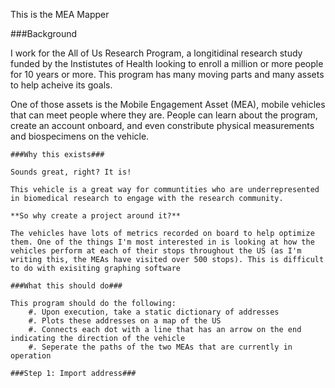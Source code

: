 This is the MEA Mapper
    
###Background
    
I work for the All of Us Research Program, a longitidinal research study funded by the Instistutes of Health looking to enroll a million or more people for 10 years or more. This program has many moving parts and many assets to help acheive its goals.
    
One of those assets is the Mobile Engagement Asset (MEA), mobile vehicles that can meet people where they are. People can learn about the program, create an account onboard, and even constribute physical measurements and biospecimens on the vehicle.
    
    ###Why this exists###
    
    Sounds great, right? It is! 
    
    This vehicle is a great way for communtities who are underrepresented in biomedical research to engage with the research community.
    
    **So why create a project around it?**
    
    The vehicles have lots of metrics recorded on board to help optimize them. One of the things I'm most interested in is looking at how the vehicles perform at each of their stops throughout the US (as I'm writing this, the MEAs have visited over 500 stops). This is difficult to do with exisiting graphing software
    
    ###What this should do###
    
    This program should do the following:
        #. Upon execution, take a static dictionary of addresses
        #. Plots these addresses on a map of the US
        #. Connects each dot with a line that has an arrow on the end indicating the direction of the vehicle
        #. Seperate the paths of the two MEAs that are currently in operation
        
    ###Step 1: Import address###
    
    